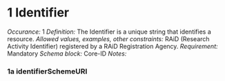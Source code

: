 # 1 Identifier
*Occurance:* 1
*Definition:* The Identifier is a unique string that identifies a resource.
*Allowed values, examples, other constraints:* RAiD (Research Activity Identifier) registered by a RAiD Registration Agency. 
*Requirement:* Mandatory
*Schema block:* Core-ID
*Notes:*

### 1a identifierSchemeURI



